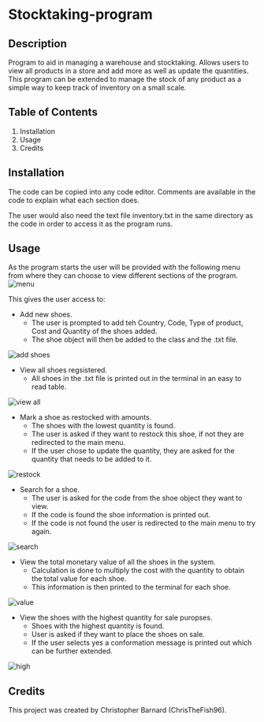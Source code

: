 # Stocktaking-program

## Description
Program to aid in managing a warehouse and stocktaking. Allows users to view all products in a store and add more as well as update the quantities. 
This program can be extended to manage the stock of any product as a simple way to keep track of inventory on a small scale.

## Table of Contents
1. Installation
1. Usage
1. Credits

## Installation
The code can be copied into any code editor.
Comments are available in the code to explain what each section does.

The user would also need the text file inventory.txt in the same directory as the code in order to access it as the program runs.

## Usage
As the program starts the user will be provided with the following menu from where they can choose to view different sections of the program.
![menu](https://user-images.githubusercontent.com/125367266/226479230-1dad860f-7a84-4121-b22c-99d2f8d49ad9.JPG)

This gives the user access to:
* Add new shoes.
    * The user is prompted to add teh Country, Code, Type of product, Cost and Quantity of the shoes added.
    * The shoe object will then be added to the class and the .txt file.
    
![add shoes](https://user-images.githubusercontent.com/125367266/226479296-7617c295-c667-4784-b1c0-813fabe108b8.JPG)

* View all shoes regsistered.
   * All shoes in the .txt file is printed out in the terminal in an easy to read table.

![view all](https://user-images.githubusercontent.com/125367266/226479411-ae1ebc53-6450-4684-8dd2-c87a4226095a.JPG)

* Mark a shoe as restocked with amounts.
   * The shoes with the lowest quantity is found.
   * The user is asked if they want to restock this shoe, if not they are redirected to the main menu.
   * If the user chose to update the quantity, they are asked for the quantity that needs to be added to it.

![restock](https://user-images.githubusercontent.com/125367266/226479458-25eb8b6a-e837-41cb-a9a7-14923c23c3af.JPG)

* Search for a shoe.
    * The user is asked for the code from the shoe object they want to view.
    * If the code is found the shoe information is printed out.
    * If the code is not found the user is redirected to the main menu to try again.
    
![search](https://user-images.githubusercontent.com/125367266/226479505-fab39dac-4d9d-464c-b343-5a704d3d34a4.JPG)

* View the total monetary value of all the shoes in the system.
    * Calculation is done to multiply the cost with the quantity to obtain the total value for each shoe.
    * This information is then printed to the terminal for each shoe.

![value](https://user-images.githubusercontent.com/125367266/226479526-e888a747-f48e-47b9-a988-3649ee683a26.JPG)

* View the shoes with the highest quantity for sale puropses.
    * Shoes with the highest quantity is found.
    * User is asked if they want to place the shoes on sale.
    * If the user selects yes a conformation message is printed out which can be further extended.
    
![high](https://user-images.githubusercontent.com/125367266/226479554-b73f17f1-7471-4fb2-bbce-7a6a3ed8501d.JPG)

## Credits
This project was created by Christopher Barnard (ChrisTheFish96).
